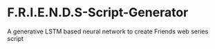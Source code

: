 # F.R.I.E.N.D.S-Script-Generator
A generative LSTM based neural network to create Friends web series script
